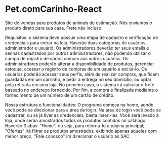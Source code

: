 # Pet.comCarinho-React
Site de vendas para produtos de animais de estimação. Nós enviamos o produto direto para sua casa. Frete não incluso

Requisitos: o sistema deve possuir uma etapa de cadastro e verificação de credenciais para entrar na loja. Haverão duas categorias de usuários, administrador e usuário. Os administradores deverão ter seus emails e senhas cadastrados por outros administradores, não podendo utilizar o campo de registro de dados comum aos outros usuários. 
Os administradores poderão alterar a disponibilidade de produtos, gerenciar estoque, acessar o registro de compras de um usuário e excluí-lo. 
Os usuários poderão acessar seus perfis, além de realizar compras, que ficam guardadas em um carrinho, e pedir a entrega no seu domicílio, ou optar pela retirada em uma loja. No primeiro caso, o sistema irá calcular o frete baseado no endereço fornecido. Por fim, a compra é finalizada mediante o fornecimento de um número de um cartão de crédito.

Nossa estrutura e funcionalidades:
O programa começa na home, aonde você pode se direcionar para a área de login. Na área de login você pode se cadastrar, ou se já tiver as credenciais, basta inseri-las. Você será levado à loja, onde serão amostrados todos os produtos contidos no catálogo. Haverão 3 abas:
"Home", ou seja, para retorna-lo à página principal;
"Ofertas" irá filtrar os produtos amostrados, exibindo apenas aqueles com menor preço;
"Fale conosco" irá direcionar o usuário ao SAC 

